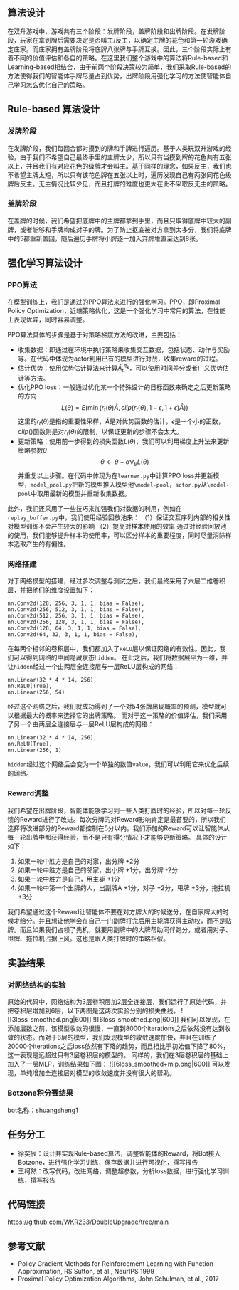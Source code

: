## 算法设计
在双升游戏中，游戏共有三个阶段：发牌阶段，盖牌阶段和出牌阶段。在发牌阶段，玩家在拿到牌后需要决定是否叫主/反主，以确定主牌的花色和第一轮游戏确定庄家。而庄家拥有盖牌阶段将底牌八张牌与手牌互换。因此，三个阶段实际上有着不同的价值评估和各自的策略。在这里我们整个游戏中的算法将Rule-based和Learning-based相结合，由于前两个阶段决策较为简单，我们采取Rule-based的方法使得我们的智能体手牌尽量占到优势，出牌阶段用强化学习的方法使智能体自己学习怎么优化自己的策略。
## Rule-based 算法设计
### 发牌阶段
在发牌阶段，我们每回合都对摸到的牌和手牌进行遍历。基于人类玩双升游戏的经验，由于我们不希望自己最终手里的主牌太少，所以只有当摸到牌的花色共有五张以上，并且我们有对应花色的级牌才会叫主。基于同样的理念，如果反主，我们也不希望主牌太短，所以只有该花色牌在五张以上时，遍历发现自己有两张同花色级牌后反主。无主情况比较少见，而且打牌的难度也更大在此不采取反无主的策略。
### 盖牌阶段
在盖牌的时候，我们希望把底牌中的主牌都拿到手里，而且只取得底牌中较大的副牌，或者能够和手牌构成对子的牌。为了防止抠底被对方拿到太多分，我们将底牌中的5都重新盖回，随后遍历手牌将小牌逐一加入弃牌堆直至达到8张。
## 强化学习算法设计
### PPO算法
在模型训练上，我们是通过的PPO算法来进行的强化学习。PPO，即Proximal Policy Optimization，近端策略优化，这是一个强化学习中常用的算法，在性能上表现优异，同时容易调整。

PPO算法具体的步骤是基于对策略梯度方法的改进，主要包括：
- 收集数据：即通过在环境中执行策略来收集交互数据，包括状态、动作与奖励等。在代码中体现为actor利用已有的模型进行对战，收集reward的过程。
- 估计优势：使用优势估计算法来计算$\hat{A}_t^{\pi_k}$，可以使用时间差分或者广义优势估计等方法。
- 优化PPO loss：一般通过优化某一个特殊设计的目标函数来确定之后更新策略的方向
$$
L(\theta) = E(\min(r_t(\theta)\hat{A}, clip(r_t(\theta), 1-\epsilon,1+\epsilon)\hat{A}))
$$
这里的$r_t(\theta)$是指的重要性采样，$\hat{A}$是对优势函数的估计，$\epsilon$是一个小的正数，$clip()$函数则是对$r_t(\theta)$的限制，以保证更新的步骤不会太大。
- 更新策略：使用前一步得到的损失函数$L(\theta)$，我们可以利用梯度上升法来更新策略参数$\theta$
$$
\theta\leftarrow\theta+\alpha\nabla_\theta L(\theta)
$$
并重复以上步骤。在代码中体现为在`learner.py`中计算PPO loss并更新模型，`model_pool.py`把新的模型推入模型池`\model-pool`，`actor.py`从`\model-pool`中取用最新的模型并重新收集数据。

此外，我们还采用了一些技巧来加强我们对数据的利用，例如在`replay_buffer.py`中，我们使用经验回放池来：
	（1）保证交互序列内部的相关性对模型训练不会产生较大的影响
	（2）提高对样本使用的效率
通过对经验回放池的使用，我们能够提升样本的使用率，可以区分样本的重要程度，同时尽量消除样本选取产生的有偏性。

### 网络搭建
对于网络模型的搭建，经过多次调整与测试之后，我们最终采用了六层二维卷积层，并把他们的维度设置如下：
```
nn.Conv2d(128, 256, 3, 1, 1, bias = False),
nn.Conv2d(256, 512, 3, 1, 1, bias = False),
nn.Conv2d(512, 256, 3, 1, 1, bias = False),
nn.Conv2d(256, 128, 3, 1, 1, bias = False),
nn.Conv2d(128, 64, 3, 1, 1, bias = False),
nn.Conv2d(64, 32, 3, 1, 1, bias = False),
```
在每两个相邻的卷积层中，我们都加入了`ReLU`层以保证网络的有效性。因此，我们可以得到网络的中间隐藏状态`hidden`。
在此之后，我们将数据展平为一维，并让`hidden`经过一个由两层全连接层与一层ReLU层构成的网络：
```
nn.Linear(32 * 4 * 14, 256),
nn.ReLU(True),
nn.Linear(256, 54)
```
经过这个网络之后，我们就成功得到了一个对54张牌出现概率的预测，模型就可以根据最大的概率来选择它的出牌策略。
而对于这一策略的价值评估，我们采用了另一个由两层全连接层与一层ReLU层构成的网络：
```
nn.Linear(32 * 4 * 14, 256),
nn.ReLU(True),
nn.Linear(256, 1)
```
`hidden`经过这个网络后会变为一个单独的数值`value`，我们可以利用它来优化后续的网络。
### Reward调整
我们希望在出牌阶段，智能体能够学习到一些人类打牌时的经验，所以对每一轮反馈的Reward进行了改进。每次分牌的对Reward影响肯定是最首要的，所以我们选择将改进部分的Reward都控制在5分以内。我们添加的Reward可以让智能体从每一轮出牌中都获得经验，而不是只有得分情况下才能够更新策略。
具体的设计如下：
1. 如果一轮中胜方是自己的对家，出分牌 +2分
2. 如果一轮中胜方是自己的邻家，出小牌 +1分，出分牌 -2分
3. 如果一轮中胜方是自己，用主毙 +1分
4. 如果一轮中第一个出牌的人，出副牌A +1分，对子 +2分，甩牌 +3分，拖拉机 +3分

我们希望通过这个Reward让智能体不要在对方牌大的时候送分，在自家牌大的时候才给分。并且想让他学会在自己一门副牌打完后用主毙牌获得主动权，而不是贴牌。而且如果我们占领了先机，就要用副牌中的大牌帮助同伴跑分，或者用对子、甩牌、拖拉机占据上风。这也是跟人类打牌时的策略相似。
## 实验结果
### 对网络结构的实验
原始的代码中，网络结构为3层卷积层加2层全连接层，我们运行了原始代码，并把卷积层增加到6层，以下两图是这两次实验分别的损失曲线。
![[3loss_smoothed.png|600]]
![[6loss_smoothed.png|600]]
我们可以发现，在添加层数之前，该模型收敛的很慢，一直到8000个iterations之后依然没有达到收敛的状态。而对于6层的模型，我们发现模型的收敛速度加快，并且在训练了20000个iterations之后loss依然有下降的趋势，而且相比于初始值下降了80%，这一表现是远超过只有3层卷积层的模型的。
同样的，我们在3层卷积层的基础上加入了一层MLP，训练结果如下图：
![[6loss_smoothed+mlp.png|600]]
可以发现，单纯增加全连接层对模型的收敛速度并没有很大的帮助。
### Botzone积分赛结果
bot名称：shuangsheng1
## 任务分工
- 徐奕辰：设计并实现Rule-based算法，调整智能体的Reward，将Bot接入Botzone，进行强化学习训练，保存数据并进行可视化，撰写报告
- 王柯然：改写代码，改进网络，调整超参数，分析loss数据，进行强化学习训练，撰写报告
## 代码链接
https://github.com/WKR233/DoubleUpgrade/tree/main
## 参考文献
- Policy Gradient Methods for Reinforcement Learning with Function Approximation, RS Sutton, et al., NeurIPS 1999
- Proximal Policy Optimization Algorithms, John Schulman, et al., 2017